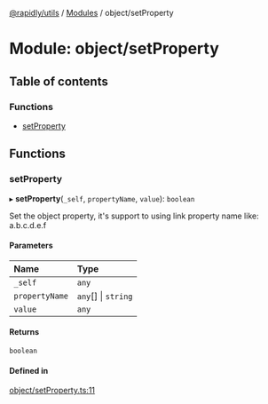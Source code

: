 [@rapidly/utils](../README.md) / [Modules](../modules.md) / object/setProperty

# Module: object/setProperty

## Table of contents

### Functions

- [setProperty](object_setProperty.md#setproperty)

## Functions

### setProperty

▸ **setProperty**(`_self`, `propertyName`, `value`): `boolean`

Set the object property, it's support to using link property name like: a.b.c.d.e.f

#### Parameters

| Name | Type |
| :------ | :------ |
| `_self` | `any` |
| `propertyName` | `any`[] \| `string` |
| `value` | `any` |

#### Returns

`boolean`

#### Defined in

[object/setProperty.ts:11](https://github.com/canguser/rapidly-utils/blob/fa1848d/main/object/setProperty.ts#L11)
